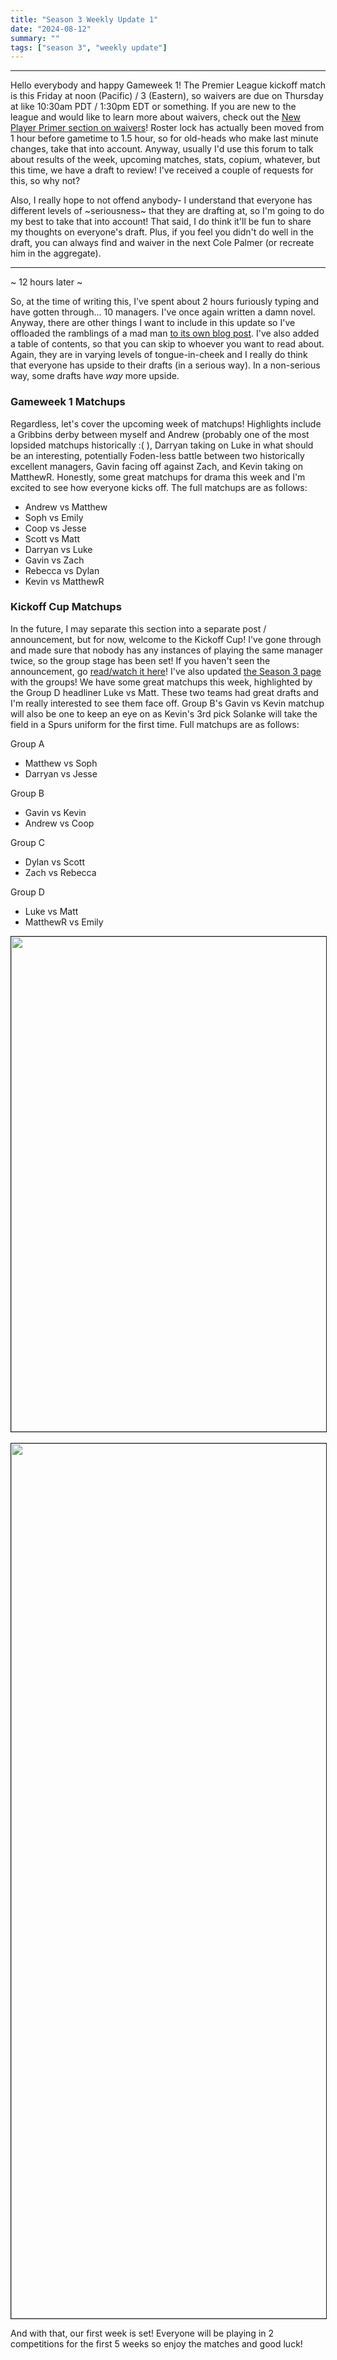 ```yaml
---
title: "Season 3 Weekly Update 1"
date: "2024-08-12"
summary: ""
tags: ["season 3", "weekly update"]
---
```


<style>
img {
  display: block;
  margin-left: auto;
  margin-right: auto;
  border: 1px solid;
}
</style>

---

Hello everybody and happy Gameweek 1! The Premier League kickoff match is this Friday at noon (Pacific) / 3 (Eastern), so waivers are due on Thursday at like 10:30am PDT / 1:30pm EDT or something. If you are new to the league and would like to learn more about waivers, check out the <u>[New Player Primer section on waivers](/posts/new-player-primer#waivers)</u>! Roster lock has actually been moved from 1 hour before gametime to 1.5 hour, so for old-heads who make last minute changes, take that into account. Anyway, usually I'd use this forum to talk about results of the week, upcoming matches, stats, copium, whatever, but this time, we have a draft to review! I've received a couple of requests for this, so why not?

Also, I really hope to not offend anybody- I understand that everyone has different levels of ~seriousness~ that they are drafting at, so I'm going to do my best to take that into account! That said, I do think it'll be fun to share my thoughts on everyone's draft. Plus, if you feel you didn't do well in the draft, you can always find and waiver in the next Cole Palmer (or recreate him in the aggregate).

---

~ 12 hours later ~

So, at the time of writing this, I've spent about 2 hours furiously typing and have gotten through... 10 managers. I've once again written a damn novel. Anyway, there are other things I want to include in this update so I've offloaded the ramblings of a mad man <u>[to its own blog post](/posts/season-3-draft-review)</u>. I've also added a table of contents, so that you can skip to whoever you want to read about. Again, they are in varying levels of tongue-in-cheek and I really do think that everyone has upside to their drafts (in a serious way). In a non-serious way, some drafts have _way_ more upside.

### Gameweek 1 Matchups

Regardless, let's cover the upcoming week of matchups! Highlights include a Gribbins derby between myself and Andrew (probably one of the most lopsided matchups historically :( ), Darryan taking on Luke in what should be an interesting, potentially Foden-less battle between two historically excellent managers, Gavin facing off against Zach, and Kevin taking on MatthewR. Honestly, some great matchups for drama this week and I'm excited to see how everyone kicks off. The full matchups are as follows:

- Andrew vs Matthew
- Soph vs Emily
- Coop vs Jesse
- Scott vs Matt
- Darryan vs Luke
- Gavin vs Zach
- Rebecca vs Dylan
- Kevin vs MatthewR

### Kickoff Cup Matchups

In the future, I may separate this section into a separate post / announcement, but for now, welcome to the Kickoff Cup! I've gone through and made sure that nobody has any instances of playing the same manager twice, so the group stage has been set! If you haven't seen the announcement, go [read/watch it here](/posts/kickoff-tournament-24)! I've also updated [the Season 3 page](/pages/history/season_24_25) with the groups! We have some great matchups this week, highlighted by the Group D headliner Luke vs Matt. These two teams had great drafts and I'm really interested to see them face off. Group B's Gavin vs Kevin matchup will also be one to keep an eye on as Kevin's 3rd pick Solanke will take the field in a Spurs uniform for the first time. Full matchups are as follows:

Group A

- Matthew vs Soph
- Darryan vs Jesse

Group B

- Gavin vs Kevin
- Andrew vs Coop

Group C

- Dylan vs Scott
- Zach vs Rebecca

Group D

- Luke vs Matt
- MatthewR vs Emily

<img src="/images/season-3/season-3-wu/season-3-wu-1-groups.png" width="792vh" height="auto">
<br/>
<img src="/images/season-3/season-3-wu/season-3-wu-1-bracket.png" width="1400vh" height="auto">

And with that, our first week is set! Everyone will be playing in 2 competitions for the first 5 weeks so enjoy the matches and good luck!
